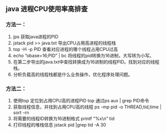## java 进程CPU使用率高排查

### 方法一：

1. jps  获取java进程的PID
2. jstack pid >> java.txt 导出CPU占用高进程的线程栈
3. top -H -p PID 查看对应进程的哪个线程占用CPU过高
4. echo “obase=16;PID” | bc 将线程的pid转换为16进制，大写转为小写。
5. 在第二步导出的java.txt中查找转换成为16进制的线程PID。找到对应的线程栈。
6. 分析负载高的线程栈都是什么业务操作，优化程序处理问题。

### 方法二：

1. 使用top 定位到占用CPU高的进程PID
   top 
   通过ps aux | grep PID命令
2. 获取线程信息，并找到占用CPU高的线程
   ps -mp pid -o THREAD,tid,time | sort -rn 
3. 将需要的线程ID转换为16进制格式
   printf "%x\n” tid
4. 打印线程的堆栈信息
   jstack pid |grep tid -A 30

